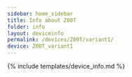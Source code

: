 ```yaml
---
sidebar: home_sidebar
title: Info about Z00T
folder: info
layout: deviceinfo
permalink: /devices/Z00T/variant1/
device: Z00T_variant1
---
```

{% include templates/device_info.md %}
